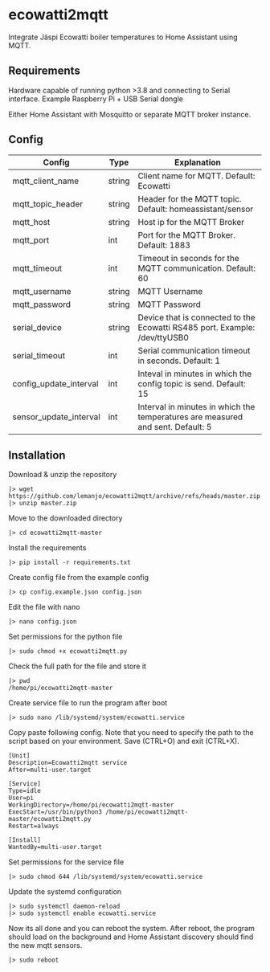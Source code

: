 # ecowatti2mqtt

Integrate Jäspi Ecowatti boiler temperatures to Home Assistant using MQTT.

## Requirements

Hardware capable of running python >3.8 and connecting to Serial interface.
Example Raspberry Pi + USB Serial dongle

Either Home Assistant with Mosquitto or separate MQTT broker instance.

## Config

| **Config**             	| **Type** 	| **Explanation**                                                                 	|
|------------------------	|----------	|---------------------------------------------------------------------------------	|
| mqtt_client_name       	| string   	| Client name for MQTT. Default: Ecowatti                                         	|
| mqtt_topic_header      	| string   	| Header for the MQTT topic. Default: homeassistant/sensor                        	|
| mqtt_host              	| string   	| Host ip for the MQTT Broker                                                     	|
| mqtt_port              	| int      	| Port for the MQTT Broker. Default: 1883                                         	|
| mqtt_timeout           	| int      	| Timeout in seconds for the MQTT communication. Default: 60                      	|
| mqtt_username          	| string   	| MQTT Username                                                                   	|
| mqtt_password          	| string   	| MQTT Password                                                                   	|
| serial_device          	| string   	| Device that is connected to the Ecowatti RS485 port. Example: /dev/ttyUSB0      	|
| serial_timeout         	| int      	| Serial communication timeout in seconds. Default: 1                             	|
| config_update_interval 	| int      	| Inteval in minutes in which the config topic is send. Default: 15               	|
| sensor_update_interval 	| int      	| Interval in minutes in which the temperatures are measured and sent. Default: 5 	|

## Installation

Download & unzip the repository

```
|> wget https://github.com/lemanjo/ecowatti2mqtt/archive/refs/heads/master.zip
|> unzip master.zip
```

Move to the downloaded directory

```
|> cd ecowatti2mqtt-master
```

Install the requirements

```
|> pip install -r requirements.txt
```

Create config file from the example config

```
|> cp config.example.json config.json
```

Edit the file with nano

```
|> nano config.json
```

Set permissions for the python file

```
|> sudo chmod +x ecowatti2mqtt.py
```

Check the full path for the file and store it

```
|> pwd
/home/pi/ecowatti2mqtt-master
```

Create service file to run the program after boot

```
|> sudo nano /lib/systemd/system/ecowatti.service
```

Copy paste following config. Note that you need to specify the path to the script based on your environment.
Save (CTRL+O) and exit (CTRL+X).

```
[Unit]
Description=Ecowatti2mqtt service
After=multi-user.target

[Service]
Type=idle
User=pi
WorkingDirectory=/home/pi/ecowatti2mqtt-master
ExecStart=/usr/bin/python3 /home/pi/ecowatti2mqtt-master/ecowatti2mqtt.py
Restart=always

[Install]
WantedBy=multi-user.target
```

Set permissions for the service file

```
|> sudo chmod 644 /lib/systemd/system/ecowatti.service
```

Update the systemd configuration

```
|> sudo systemctl daemon-reload
|> sudo systemctl enable ecowatti.service
```

Now its all done and you can reboot the system.
After reboot, the program should load on the background and Home Assistant discovery should find the new mqtt sensors.

```
|> sudo reboot
```
